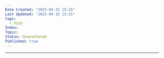 ```yaml
---
Date Created: "2025-04-15 15:25"
Last Updated: "2025-04-15 15:25"
tags:
  - Path
Index: 
Topic: 
Status: Unweathered
Published: true
---
```

---

